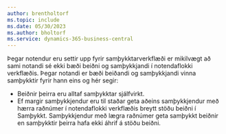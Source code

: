 ```yaml
---
author: brentholtorf
ms.topic: include
ms.date: 05/30/2023
ms.author: bholtorf
ms.service: dynamics-365-business-central
---
```


Þegar notendur eru settir upp fyrir samþykktarverkflæði er mikilvægt að sami notandi sé ekki bæði beiðni og samþykkjandi í notendaflokki verkflæðis. Þegar notandi er bæði beiðandi og samþykkjandi vinna samþykktir fyrir hann eins og hér segir:

* Beiðnir þeirra eru alltaf samþykktar sjálfvirkt.
* Ef margir samþykkjendur eru til staðar geta aðeins samþykkjendur með hærra raðnúmer í notendaflokki verkflæðis breytt stöðu beiðni í Samþykkt. Samþykkjendur með lægra raðnúmer geta samþykkt beiðnir en samþykktir þeirra hafa ekki áhrif á stöðu beiðni.